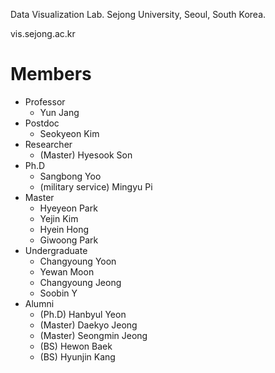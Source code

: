 Data Visualization Lab.
Sejong University,
Seoul, South Korea.

vis.sejong.ac.kr
 
# Members
- Professor
  - Yun Jang
- Postdoc
  - Seokyeon Kim
- Researcher
  - (Master) Hyesook Son
- Ph.D 
  - Sangbong Yoo
  - (military service) Mingyu Pi
- Master
  - Hyeyeon Park
  - Yejin Kim
  - Hyein Hong
  - Giwoong Park
- Undergraduate
  - Changyoung Yoon
  - Yewan Moon
  - Changyoung Jeong
  - Soobin Y
- Alumni
  - (Ph.D) Hanbyul Yeon
  - (Master) Daekyo Jeong
  - (Master) Seongmin Jeong
  - (BS) Hewon Baek
  - (BS) Hyunjin Kang


